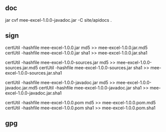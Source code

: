 

## doc
jar cvf mee-excel-1.0.0-javadoc.jar -C site/apidocs .

## sign
certUtil -hashfile mee-excel-1.0.0.jar md5 >> mee-excel-1.0.0.jar.md5
certUtil -hashfile mee-excel-1.0.0.jar sha1 >> mee-excel-1.0.0.jar.sha1

certUtil -hashfile mee-excel-1.0.0-sources.jar md5 >> mee-excel-1.0.0-sources.jar.md5
certUtil -hashfile mee-excel-1.0.0-sources.jar sha1 >> mee-excel-1.0.0-sources.jar.sha1

certUtil -hashfile mee-excel-1.0.0-javadoc.jar md5 >> mee-excel-1.0.0-javadoc.jar.md5
certUtil -hashfile mee-excel-1.0.0-javadoc.jar sha1 >> mee-excel-1.0.0-javadoc.jar.sha1

certUtil -hashfile mee-excel-1.0.0.pom md5 >> mee-excel-1.0.0.pom.md5
certUtil -hashfile mee-excel-1.0.0.pom sha1 >> mee-excel-1.0.0.pom.sha1

## gpg
